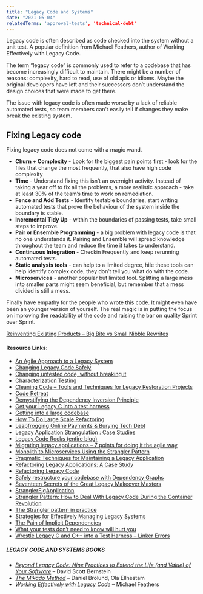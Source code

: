 ```yaml
---
title: "Legacy Code and Systems"
date: "2021-05-04"
relatedTerms: 'approval-tests', 'technical-debt'
---
```


Legacy code is often described as code checked into the system without a unit test. A popular definition from Michael Feathers, author of Working Effectively with Legacy Code.

The term “legacy code” is commonly used to refer to a codebase that has become increasingly difficult to maintain. There might be a number of reasons: complexity, hard to read, use of old apis or idioms. Maybe the original developers have left and their successors don’t understand the design choices that were made to get there.

The issue with legacy code is often made worse by a lack of reliable automated tests, so team members can’t easily tell if changes they make break the existing system.

## Fixing Legacy code

Fixing legacy code does not come with a magic wand.

- **Churn + Complexity** - Look for the biggest pain points first - look for the files that change the most frequently, that also have high code complexity
- **Time** - Understand fixing this isn’t an overnight activity. Instead of taking a year off to fix all the problems, a more realistic approach - take at least 30% of the team’s time to work on remediation.
- **Fence and Add Tests** - Identify testable boundaries, start writing automated tests that prove the behaviour of the system inside the boundary is stable.
- **Incremental Tidy Up** - within the boundaries of passing tests, take small steps to improve.
- **Pair or Ensemble Programming** - a big problem with legacy code is that no one understands it. Pairing and Ensemble will spread knowledge throughout the team and reduce the time it takes to understand.
- **Continuous Integration** - Checkin Frequently and keep rerunning automated tests.
- **Static analysis tools** - can help to a limited degree, hile these tools can help identify complex code, they don’t tell you what do with the code.
- **Microservices** - another popular but limited tool. Splitting a large mess into smaller parts might seem beneficial, but remember that a mess divided is still a mess.

Finally have empathy for the people who wrote this code. It might even have been an younger version of yourself. The real magic is in putting the focus on improving the readability of the code and raising the bar on quality Sprint over Sprint.

[Reinventing Existing Products – Big Bite vs Small Nibble Rewrites](https://agilepainrelief.com/blog/reinventing-existing-products-big-bite-vs-small-nibble-rewrites.html)

#### Resource Links:

- [An Agile Approach to a Legacy System](https://cdn.pols.co.uk/papers/agile-approach-to-legacy-systems.pdf)
- [Changing Legacy Code Safely](https://codemanship.wordpress.com/2019/12/12/changing-legacy-code-safely/)
- [Changing untested code, without breaking it](https://understandlegacycode.com/changing-untested-code/)
- [Characterization Testing](https://michaelfeathers.silvrback.com/characterization-testing)
- [Cleaning Code – Tools and Techniques for Legacy Restoration Projects](https://www.infoq.com/presentations/large-legacy-techniques-tools)
- [Code Retreat](https://coderetreat.org/)
- [Demystifying the Dependency Inversion Principle](https://blog.thecodewhisperer.com/permalink/consequences-of-dependency-inversion-principle/)
- [Get your Legacy C into a test harness](https://wingman-sw.com/articles/tdd-legacy-c)
- [Getting into a large codebase](https://understandlegacycode.com/getting-into-large-codebase/)
- [How To Do Large Scale Refactoring](https://www.infoq.com/news/2010/08/large-scale-refactoring)
- [Leapfrogging Online Payments & Burying Tech Debt](https://www.infoq.com/presentations/refactoring-erlang)
- [Legacy Application Strangulation : Case Studies](https://paulhammant.com/2013/07/14/legacy-application-strangulation-case-studies/)
- [Legacy Code Rocks (entire blog)](https://legacycoderocks.libsyn.com/)
- [Migrating legacy applications – 7 points for doing it the agile way](https://www.ontheagilepath.net/2015/11/migrating-legacy-applications-7-points-for-doing-it-the-agile-way-and-avoid-big-bang-intransparent-approaches.html)
- [Monolith to Microservices Using the Strangler Pattern](https://dzone.com/articles/monolith-to-microservices-using-the-strangler-patt)
- [Pragmatic Techniques for Maintaining a Legacy Application](https://www.infoq.com/articles/Pragmatic-Legacy-App-Maintenance)
- [Refactoring Legacy Applications: A Case Study](https://www.infoq.com/articles/refactoring-legacy-applications)
- [Refactoring Legacy Code](https://code.tutsplus.com/series/refactoring-legacy-code--cms-633)
- [Safely restructure your codebase with Dependency Graphs](https://understandlegacycode.com/blog/safely-restructure-codebase-with-dependency-graphs/)
- [Seventeen Secrets of the Great Legacy Makeover Masters](https://www.infoq.com/presentations/17-Secrets-Legacy-Code)
- [StranglerFigApplication](https://martinfowler.com/bliki/StranglerFigApplication.html)
- [Strangler Pattern: How to Deal With Legacy Code During the Container Revolution](https://cloudnativenow.com/topics/cloudnativedevelopment/strangler-pattern-dealing-with-legacy-code-in-the-age-of-containers/)
- [The Strangler pattern in practice](https://www.michielrook.nl/2016/11/strangler-pattern-practice/)
- [Strategies for Effectively Managing Legacy Systems](https://www.infoq.com/presentations/strategies-for-effectively-managing-legacy-systems)
- [The Pain of Implicit Dependencies](https://blog.thecodewhisperer.com/permalink/the-pain-of-implicit-dependencies/)
- [What your tests don’t need to know will hurt you](https://blog.thecodewhisperer.com/permalink/what-your-tests-dont-need-to-know-will-hurt-you/)
- [Wrestle Legacy C and C++ into a Test Harness – Linker Errors](http://blog.wingman-sw.com/wrestle-legacy-c-cpp-into-tests-linker-errors)

##### LEGACY CODE AND SYSTEMS BOOKS

- _[Beyond Legacy Code: Nine Practices to Extend the Life (and Value) of Your Software](https://www.amazon.ca/Beyond-Legacy-Code-Practices-Software/dp/1680500791/&tag=notesfromatoo-20/&tag=notesfromatoo-20)_ – David Scott Bernstein
- _[The Mikado Method](https://www.amazon.ca/Mikado-Method-Ola-Ellnestam/dp/1617291218/&tag=notesfromatoo-20/&tag=notesfromatoo-20)_ – Daniel Brolund, Ola Ellnestam
- [_Working Effectively with Legacy Code_](https://www.amazon.com/Working-Effectively-Legacy-Michael-Feathers/dp/0131177052/&tag=notesfromatoo-20/&tag=notesfromatoo-20) – Michael Feathers

